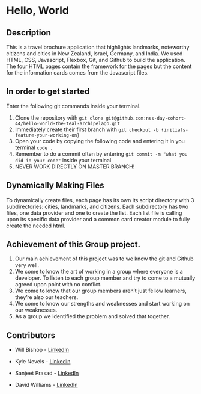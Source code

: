 # Hello, World

## Description

This is a travel brochure application that highlights landmarks, noteworthy citizens and cities in New Zealand, Israel, Germany, and India. We used HTML, CSS, Javascript, Flexbox, Git, and Github to build the application. The four HTML pages contain the framework for the pages but the content for the information cards comes from the Javascript files.

## In order to get started
Enter the following git commands inside your terminal.
1. Clone the repository with `git clone git@github.com:nss-day-cohort-44/hello-world-the-teal-archipelago.git`
2. Immediately create their first branch with `git checkout -b {initials-feature-your-working-on}`
3. Open your code by copying the following code and entering it in you terminal `code .`
4. Remember to do a commit often by entering `git commit -m "what you did in your code"` inside your terminal 
5. NEVER WORK DIRECTLY ON MASTER BRANCH!

## Dynamically Making Files
To dynamically create files, each page has its own its script directory with 3 subdirectories: cities, landmarks, and citizens. Each subdirectory has two files, one data provider and one to create the list. Each list file is calling upon its specific data provider and a common card creator module to fully create the needed html. 

## Achievement of this Group project.
1. Our main achievement of this project was to we know the git and Github very well.
2. We come to know the art of working in a group where everyone is a developer. To listen to each group member and try to come to a mutually agreed upon point with no conflict.
3. We come to know that our group members aren’t just fellow learners, they’re also our teachers.
4. We come to know our strengths and weaknesses and start working on our weaknesses.
5. As a group we Identified the problem and solved that together.

## Contributors
- Will Bishop - [LinkedIn](https://www.linkedin.com/in/will-bishop-49818284/)

- Kyle Nevels - [LinkedIn](https://www.linkedin.com/in/kyle-nevels-8488621b8)

- Sanjeet Prasad - [LinkedIn](https://www.linkedin.com/in/sanjeet-prasad-b0089b170/)

- David Williams - [LinkedIn](https://www.linkedin.com/in/david-williams-b8a39472/)
